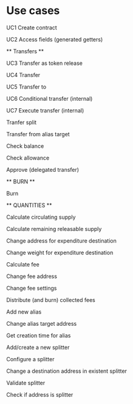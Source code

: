 # Use cases
UC1 Create contract

UC2 Access fields (generated getters)

** Transfers **

UC3 Transfer as token release

UC4 Transfer

UC5 Transfer to

UC6 Conditional transfer (internal)

UC7 Execute transfer (internal)

Tranfer split

Transfer from alias target

Check balance

Check allowance

Approve (delegated transfer)

** BURN **

Burn

** QUANTITIES **

Calculate circulating supply

Calculate remaining releasable supply


Change address for expenditure destination

Change weight for expenditure destination

Calculate fee

Change fee address

Change fee settings

Distribute (and burn) collected fees

Add new alias

Change alias target address

Get creation time for alias

Add/create a new splitter

Configure a splitter

Change a destination address in existent splitter

Validate splitter

Check if address is splitter

